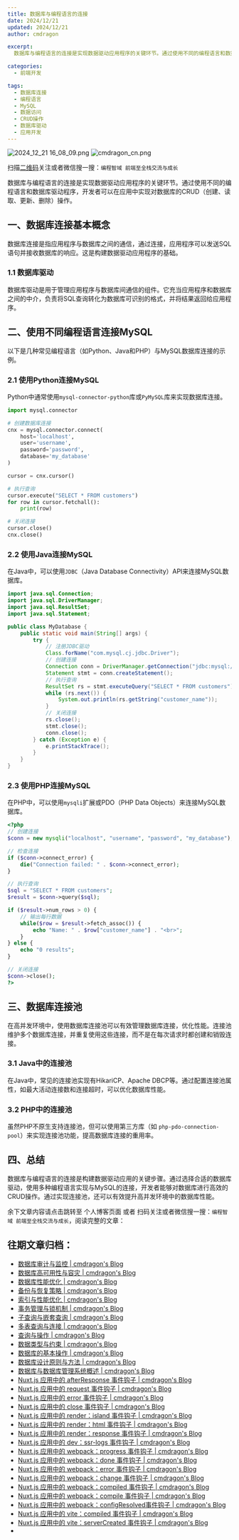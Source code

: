 ```yaml
---
title: 数据库与编程语言的连接
date: 2024/12/21
updated: 2024/12/21
author: cmdragon

excerpt:
  数据库与编程语言的连接是实现数据驱动应用程序的关键环节。通过使用不同的编程语言和数据库驱动程序，开发者可以在应用中实现对数据库的CRUD（创建、读取、更新、删除）操作。

categories:
  - 前端开发

tags:
  - 数据库连接
  - 编程语言
  - MySQL
  - 数据访问
  - CRUD操作
  - 数据库驱动
  - 应用开发
---
```


<img src="https://static.amd794.com/blog/images/2024_12_21 16_08_09.png@blog" title="2024_12_21 16_08_09.png" alt="2024_12_21 16_08_09.png"/>

<img src="https://static.amd794.com/blog/images/cmdragon_cn.png" title="cmdragon_cn.png" alt="cmdragon_cn.png"/>


扫描[二维码](https://static.amd794.com/blog/images/cmdragon_cn.png)关注或者微信搜一搜：`编程智域 前端至全栈交流与成长`


数据库与编程语言的连接是实现数据驱动应用程序的关键环节。通过使用不同的编程语言和数据库驱动程序，开发者可以在应用中实现对数据库的CRUD（创建、读取、更新、删除）操作。



## 一、数据库连接基本概念

数据库连接是指应用程序与数据库之间的通信，通过连接，应用程序可以发送SQL语句并接收数据库的响应。这是构建数据驱动应用程序的基础。

### 1.1 数据库驱动

数据库驱动是用于管理应用程序与数据库间通信的组件。它充当应用程序和数据库之间的中介，负责将SQL查询转化为数据库可识别的格式，并将结果返回给应用程序。

## 二、使用不同编程语言连接MySQL

以下是几种常见编程语言（如Python、Java和PHP）与MySQL数据库连接的示例。

### 2.1 使用Python连接MySQL

Python中通常使用`mysql-connector-python`库或`PyMySQL`库来实现数据库连接。

```python
import mysql.connector

# 创建数据库连接
cnx = mysql.connector.connect(
    host='localhost',
    user='username',
    password='password',
    database='my_database'
)

cursor = cnx.cursor()

# 执行查询
cursor.execute("SELECT * FROM customers")
for row in cursor.fetchall():
    print(row)

# 关闭连接
cursor.close()
cnx.close()
```

### 2.2 使用Java连接MySQL

在Java中，可以使用`JDBC`（Java Database Connectivity）API来连接MySQL数据库。

```java
import java.sql.Connection;
import java.sql.DriverManager;
import java.sql.ResultSet;
import java.sql.Statement;

public class MyDatabase {
    public static void main(String[] args) {
        try {
            // 注册JDBC驱动
            Class.forName("com.mysql.cj.jdbc.Driver");
            // 创建连接
            Connection conn = DriverManager.getConnection("jdbc:mysql://localhost/my_database", "username", "password");
            Statement stmt = conn.createStatement();
            // 执行查询
            ResultSet rs = stmt.executeQuery("SELECT * FROM customers");
            while (rs.next()) {
                System.out.println(rs.getString("customer_name"));
            }
            // 关闭连接
            rs.close();
            stmt.close();
            conn.close();
        } catch (Exception e) {
            e.printStackTrace();
        }
    }
}
```

### 2.3 使用PHP连接MySQL

在PHP中，可以使用`mysqli`扩展或PDO（PHP Data Objects）来连接MySQL数据库。

```php
<?php
// 创建连接
$conn = new mysqli("localhost", "username", "password", "my_database");

// 检查连接
if ($conn->connect_error) {
    die("Connection failed: " . $conn->connect_error);
}

// 执行查询
$sql = "SELECT * FROM customers";
$result = $conn->query($sql);

if ($result->num_rows > 0) {
    // 输出每行数据
    while($row = $result->fetch_assoc()) {
        echo "Name: " . $row["customer_name"] . "<br>";
    }
} else {
    echo "0 results";
}

// 关闭连接
$conn->close();
?>
```

## 三、数据库连接池

在高并发环境中，使用数据库连接池可以有效管理数据库连接，优化性能。连接池维护多个数据库连接，并重复使用这些连接，而不是在每次请求时都创建和销毁连接。

### 3.1 Java中的连接池

在Java中，常见的连接池实现有HikariCP、Apache DBCP等。通过配置连接池属性，如最大活动连接数和连接超时，可以优化数据库性能。

### 3.2 PHP中的连接池

虽然PHP不原生支持连接池，但可以使用第三方库（如 `php-pdo-connection-pool`）来实现连接池功能，提高数据库连接的重用率。

## 四、总结

数据库与编程语言的连接是构建数据驱动应用的关键步骤。通过选择合适的数据库驱动，使用多种编程语言实现与MySQL的连接，开发者能够对数据库进行高效的CRUD操作。通过实现连接池，还可以有效提升高并发环境中的数据库性能。

余下文章内容请点击跳转至 个人博客页面 或者 扫码关注或者微信搜一搜：`编程智域 前端至全栈交流与成长`，阅读完整的文章：

## 往期文章归档：

- [数据库审计与监控 | cmdragon's Blog](https://blog.cmdragon.cn/posts/b43392b9088f/)
- [数据库高可用性与容灾 | cmdragon's Blog](https://blog.cmdragon.cn/posts/a93af3924801/)
- [数据库性能优化 | cmdragon's Blog](https://blog.cmdragon.cn/posts/eb7202efbdae/)
- [备份与恢复策略 | cmdragon's Blog](https://blog.cmdragon.cn/posts/0f3edf9550ac/)
- [索引与性能优化 | cmdragon's Blog](https://blog.cmdragon.cn/posts/0fd4e9a4123a/)
- [事务管理与锁机制 | cmdragon's Blog](https://blog.cmdragon.cn/posts/21e8e33b5a0c/)
- [子查询与嵌套查询 | cmdragon's Blog](https://blog.cmdragon.cn/posts/ef7711d5077d/)
- [多表查询与连接 | cmdragon's Blog](https://blog.cmdragon.cn/posts/cbc5ebea2633/)
- [查询与操作 | cmdragon's Blog](https://blog.cmdragon.cn/posts/45016c6a3d2d/)
- [数据类型与约束 | cmdragon's Blog](https://blog.cmdragon.cn/posts/1aff87ac2263/)
- [数据库的基本操作 | cmdragon's Blog](https://blog.cmdragon.cn/posts/541c699d86de/)
- [数据库设计原则与方法 | cmdragon's Blog](https://blog.cmdragon.cn/posts/daf29831e102/)
- [数据库与数据库管理系统概述 | cmdragon's Blog](https://blog.cmdragon.cn/posts/dc1046549846/)
- [Nuxt.js 应用中的 afterResponse 事件钩子 | cmdragon's Blog](https://blog.cmdragon.cn/posts/d64fddbcad54/)
- [Nuxt.js 应用中的 request 事件钩子 | cmdragon's Blog](https://blog.cmdragon.cn/posts/0c461d69ac0d/)
- [Nuxt.js 应用中的 error 事件钩子 | cmdragon's Blog](https://blog.cmdragon.cn/posts/1bd4e4574b1a/)
- [Nuxt.js 应用中的 close 事件钩子 | cmdragon's Blog](https://blog.cmdragon.cn/posts/0bb0cade5fa2/)
- [Nuxt.js 应用中的 render：island 事件钩子 | cmdragon's Blog](https://blog.cmdragon.cn/posts/47bf55a8b641/)
- [Nuxt.js 应用中的 render：html 事件钩子 | cmdragon's Blog](https://blog.cmdragon.cn/posts/0f91c080fd2c/)
- [Nuxt.js 应用中的 render：response 事件钩子 | cmdragon's Blog](https://blog.cmdragon.cn/posts/3ce5250cec36/)
- [Nuxt.js 应用中的 dev：ssr-logs 事件钩子 | cmdragon's Blog](https://blog.cmdragon.cn/posts/1b63f35eebe8/)
- [Nuxt.js 应用中的 webpack：progress 事件钩子 | cmdragon's Blog](https://blog.cmdragon.cn/posts/533d23bcbe61/)
- [Nuxt.js 应用中的 webpack：done 事件钩子 | cmdragon's Blog](https://blog.cmdragon.cn/posts/3e8fa49cbd4b/)
- [Nuxt.js 应用中的 webpack：error 事件钩子 | cmdragon's Blog](https://blog.cmdragon.cn/posts/0fb47ad58e14/)
- [Nuxt.js 应用中的 webpack：change 事件钩子 | cmdragon's Blog](https://blog.cmdragon.cn/posts/43a57e843f48/)
- [Nuxt.js 应用中的 webpack：compiled 事件钩子 | cmdragon's Blog](https://blog.cmdragon.cn/posts/0b6ec5ce3d59/)
- [Nuxt.js 应用中的 webpack：compile 事件钩子 | cmdragon's Blog](https://blog.cmdragon.cn/posts/7336c7f0809e/)
- [Nuxt.js 应用中的 webpack：configResolved事件钩子 | cmdragon's Blog](https://blog.cmdragon.cn/posts/afe62aeeaf6f/)
- [Nuxt.js 应用中的 vite：compiled 事件钩子 | cmdragon's Blog](https://blog.cmdragon.cn/posts/973541933f38/)
- [Nuxt.js 应用中的 vite：serverCreated 事件钩子 | cmdragon's Blog](https://blog.cmdragon.cn/posts/ab7710befd8e/)
-

